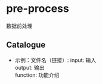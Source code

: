 # pre-process
数据前处理

## Catalogue
- 示例：文件名（链接）:
    input: 输入</br>
    output: 输出</br>
    function: 功能介绍
